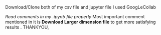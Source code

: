 Download/Clone both of my csv file and jupyter file 
I used GoogLeCollab

*Read comments in my .ipynb file properly*
Most important comment mentioned in it is **Download Larger dimension file** to get more satisfying results .
THANKYOU,
